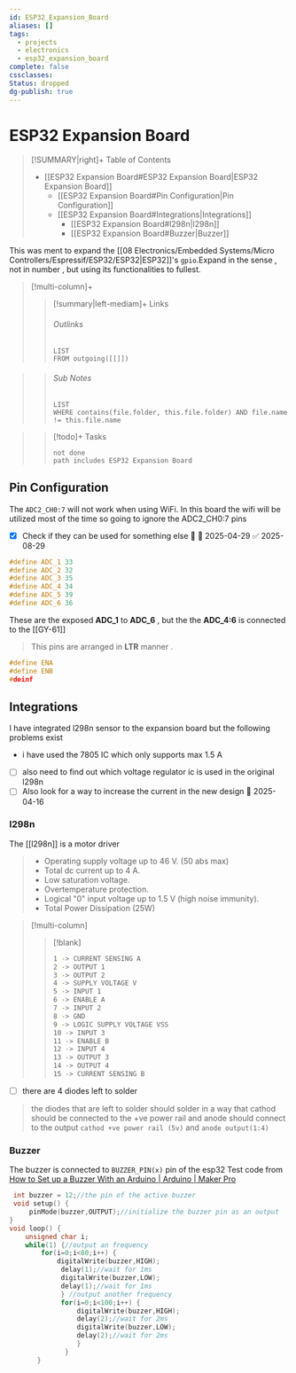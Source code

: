 ```yaml
---
id: ESP32_Expansion_Board
aliases: []
tags:
  - projects
  - electronics
  - esp32_expansion_board
complete: false
cssclasses: 
Status: dropped
dg-publish: true
---
```

# ESP32 Expansion Board

>[!SUMMARY|right]+ Table of Contents
>- [[ESP32 Expansion Board#ESP32 Expansion Board|ESP32 Expansion Board]]
>    - [[ESP32 Expansion Board#Pin Configuration|Pin Configuration]]
>    - [[ESP32 Expansion Board#Integrations|Integrations]]
>        - [[ESP32 Expansion Board#l298n|l298n]]
>        - [[ESP32 Expansion Board#Buzzer|Buzzer]]

This was ment to expand the [[08 Electronics/Embedded Systems/Micro Controllers/Espressif/ESP32/ESP32|ESP32]]'s `gpio`.Expand in the sense , not in number , but using its functionalities to fullest. 

> [!multi-column]+
>
> > [!summary|left-mediam]+ Links
> >
> > ###### Outlinks
> >
> > ```dataview
> > LIST
> > FROM outgoing([[]])
> > ```

> >
> > ###### Sub Notes
> >
> > ```dataview
> > LIST
> > WHERE contains(file.folder, this.file.folder) AND file.name != this.file.name
> > ```

>
> > [!todo]+ Tasks
> >
> > ```tasks
> >not done
>>path includes ESP32 Expansion Board
> > ```

## Pin Configuration
The `ADC2_CH0:7` will not work when using WiFi. In this board the wifi will be utilized most of the time so going to ignore the ADC2_CH0:7 pins  
- [x] Check if they can be used for something else 🔽 📅 2025-04-29 ✅ 2025-08-29

```c
#define ADC_1 33  
#define ADC_2 32
#define ADC_3 35
#define ADC_4 34
#define ADC_5 39 
#define ADC_6 36

```

These are the exposed **ADC_1** to **ADC_6**  , but the the **ADC_4:6** is connected to the [[GY-61]]
> This pins are arranged in **LTR** manner .

```cpp
#define ENA 
#define ENB
#deinf 

```

## Integrations

I have integrated l298n sensor to the expansion board but the following problems exist
-  i have used the 7805 IC which only supports max 1.5 A
- [ ] also  need to find out which voltage regulator ic is used in the original l298n 
- [ ] Also look for a way to increase the current in the new design 📅 2025-04-16

### l298n
The [[l298n]] is a motor driver 

>- Operating supply voltage up to 46 V. (50 abs max) 
>-  Total dc current up to 4 A. 
>- Low saturation voltage. 
>- Overtemperature protection. 
>- Logical "0" input voltage up to 1.5 V (high noise immunity).
>- Total Power Dissipation (25W)

>[!multi-column]
>
>>[!blank]
>>```bash
>>1 -> CURRENT SENSING A
>>2 -> OUTPUT 1
>>3 -> OUTPUT 2
>>4 -> SUPPLY VOLTAGE V
>>5 -> INPUT 1
>>6 -> ENABLE A
>>7 -> INPUT 2
>>8 -> GND
>>9 -> LOGIC SUPPLY VOLTAGE VSS
>>10 -> INPUT 3
>>11 -> ENABLE B
>>12 -> INPUT 4
>>13 -> OUTPUT 3
>>14 -> OUTPUT 4
>>15 -> CURRENT SENSING B
>>```

- [ ] there are 4 diodes left to solder

> the diodes that are left to solder should solder in a way that cathod should be connected to the +ve power rail and anode should connect to the output
`cathod +ve power rail (5v)` and `anode output(1:4)`

### Buzzer
The buzzer is connected to `BUZZER_PIN(x)` pin of the esp32
Test code from [How to Set up a Buzzer With an Arduino | Arduino | Maker Pro](https://maker.pro/arduino/projects/buzzer)

```cpp
 int buzzer = 12;//the pin of the active buzzer 
 void setup() { 
	 pinMode(buzzer,OUTPUT);//initialize the buzzer pin as an output 
} 
void loop() {
	unsigned char i;
	while(1) {//output an frequency 
		for(i=0;i<80;i++) { 
			digitalWrite(buzzer,HIGH);
			 delay(1);//wait for 1ms 
			 digitalWrite(buzzer,LOW); 
			 delay(1);//wait for 1ms 
			 } //output another frequency 
			 for(i=0;i<100;i++) { 
				 digitalWrite(buzzer,HIGH); 
				 delay(2);//wait for 2ms 
				 digitalWrite(buzzer,LOW); 
				 delay(2);//wait for 2ms 
				 }
			  }
	   }

```